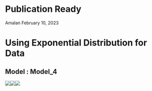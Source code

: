 Publication Ready
================
Amalan
February 10, 2023

# Using Exponential Distribution for Data

## Model : Model_4

![](C:\Work\PhD\SIMULA~1\RS_VS_~1\LOGIST~1\TWO_VA~1\EXPONE~1\PUBLIC~1\Model_4\R1_PUB~1/figure-gfm/Identical%20r0%20Plots-1.png)<!-- -->![](C:\Work\PhD\SIMULA~1\RS_VS_~1\LOGIST~1\TWO_VA~1\EXPONE~1\PUBLIC~1\Model_4\R1_PUB~1/figure-gfm/Identical%20r0%20Plots-2.png)<!-- -->![](C:\Work\PhD\SIMULA~1\RS_VS_~1\LOGIST~1\TWO_VA~1\EXPONE~1\PUBLIC~1\Model_4\R1_PUB~1/figure-gfm/Identical%20r0%20Plots-3.png)<!-- -->
